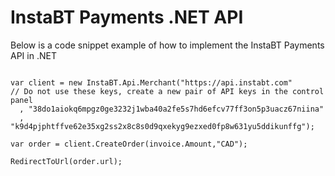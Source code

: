 InstaBT Payments .NET API
=========================

Below is a code snippet example of how to implement the InstaBT Payments API in .NET

```CSharp

var client = new InstaBT.Api.Merchant("https://api.instabt.com"
// Do not use these keys, create a new pair of API keys in the control panel
  , "38do1aiokq6mpgz0ge3232j1wba40a2fe5s7hd6efcv77ff3on5p3uacz67niina"
  , "k9d4pjphtffve62e35xg2ss2x8c8s0d9qxekyg9ezxed0fp8w631yu5ddikunffg");

var order = client.CreateOrder(invoice.Amount,"CAD"); 

RedirectToUrl(order.url);

```
